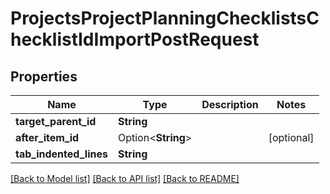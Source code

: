 # ProjectsProjectPlanningChecklistsChecklistIdImportPostRequest

## Properties

Name | Type | Description | Notes
------------ | ------------- | ------------- | -------------
**target_parent_id** | **String** |  | 
**after_item_id** | Option<**String**> |  | [optional]
**tab_indented_lines** | **String** |  | 

[[Back to Model list]](../README.md#documentation-for-models) [[Back to API list]](../README.md#documentation-for-api-endpoints) [[Back to README]](../README.md)


